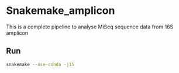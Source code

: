 # Snakemake_amplicon
This is a complete pipeline to analyse MiSeq sequence data from 16S amplicon
## Run
```bash
snakemake --use-conda -j15
```
